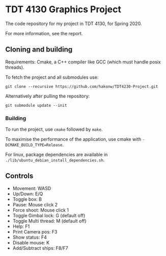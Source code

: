 # TDT 4130 Graphics Project

The code repository for my project in TDT 4130, for Spring 2020.

For more information, see the report.

## Cloning and building

Requirements: Cmake, a C++ compiler like GCC (which must handle posix threads).


To fetch the project and all submodules use: 
```
git clone --recursive https://github.com/hakonw/TDT4230-Project.git
```
Alternatively after pulling the repository:
```
git submodule update --init
```

### Building

To run the project, use `cmake` followed by `make`.

To maximise the performance of the application, use cmake with `-DCMAKE_BUILD_TYPE=Release`.


For linux, package dependencies are available in `./lib/ubuntu_debian_install_dependencies.sh`.

## Controls
 
* Movement:      WASD
* Up/Down:       E/Q
* Toggle box:    B
* Pause:         Mouse click 2
* Force shoot:   Mouse click 1
* Toggle Gimbal lock:   G (default off)
* Toggle Multi thread:  M (default off)
* Help:          F1
* Print Camera pos:    F3
* Show status:   F4
* Disable mouse: K
* Add/Subtract ships: F8/F7
